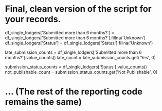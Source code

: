 # Final, clean version of the script for your records.

df_single_lodgers['Submitted more than 6 months?'] = df_single_lodgers['Submitted more than 6 months?'].fillna('Unknown')
df_single_lodgers['Status'] = df_single_lodgers['Status'].fillna('Unknown')

late_submission_counts = df_single_lodgers['Submitted more than 6 months?'].value_counts()
late_count = late_submission_counts.get('Yes', 0)

submission_status_counts = df_single_lodgers['Status'].value_counts()
not_publishable_count = submission_status_counts.get('Not Publishable', 0)

# ... (The rest of the reporting code remains the same)
